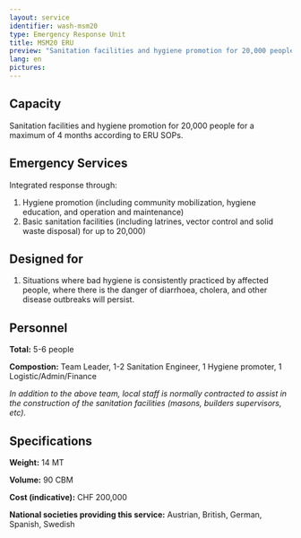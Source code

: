 ```yaml
---
layout: service
identifier: wash-msm20
type: Emergency Response Unit
title: MSM20 ERU
preview: "Sanitation facilities and hygiene promotion for 20,000 people."
lang: en
pictures:
---
```


## Capacity

Sanitation facilities and hygiene promotion for 20,000 people for a maximum of 4 months according to ERU SOPs. 

## Emergency Services

Integrated response through:

1. Hygiene promotion (including community mobilization, hygiene education, and operation and maintenance)
2. Basic sanitation facilities (including latrines, vector control and solid waste disposal) for up to 20,000)

## Designed for

1. Situations where bad hygiene is consistently practiced by affected people, where there is the danger of diarrhoea, cholera, and other disease outbreaks will persist.

## Personnel

**Total:** 5-6 people

**Compostion:** Team Leader, 1-2 Sanitation Engineer, 1 Hygiene promoter, 1 Logistic/Admin/Finance

_In addition to the above team, local staff is normally contracted to assist in the construction of the sanitation facilities (masons, builders supervisors, etc)._

## Specifications

**Weight:** 14 MT

**Volume:** 90 CBM

**Cost (indicative):** CHF 200,000

**National societies providing this service:** Austrian, British, German, Spanish, Swedish

